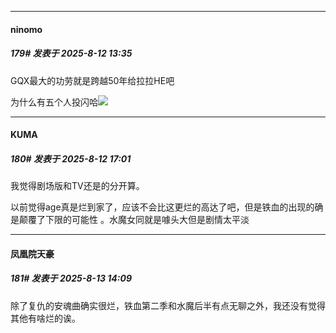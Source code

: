 ﻿
*****

####  ninomo  
##### 179#       发表于 2025-8-12 13:35

GQX最大的功劳就是跨越50年给拉拉HE吧

为什么有五个人投闪哈<img src="https://static.stage1st.com/image/smiley/face2017/093.png" referrerpolicy="no-referrer">


*****

####  KUMA  
##### 180#       发表于 2025-8-12 17:01

我觉得剧场版和TV还是的分开算。

以前觉得age真是烂到家了，应该不会比这更烂的高达了吧，但是铁血的出现的确是颠覆了下限的可能性 。水魔女同就是噱头大但是剧情太平淡


*****

####  凤凰院天豪  
##### 181#       发表于 2025-8-13 14:09

除了复仇的安魂曲确实很烂，铁血第二季和水魔后半有点无聊之外，我还没有觉得其他有啥烂的诶。

